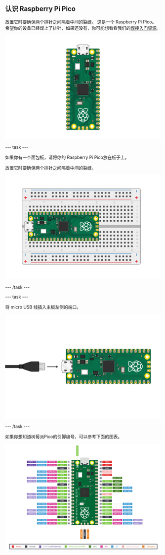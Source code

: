 ## 认识 Raspberry Pi Pico

放置它时要确保两个排针之间隔着中间的裂缝。 这是一个 Raspberry Pi Pico。 希望你的设备已经焊上了排针，如果还没有，你可能想看看我们的[焊接入门资源](https://projects.raspberrypi.org/zh-CN/projects/getting-started-with-soldering)。

![Raspberry Pi Pico](images/Pico-Top-Headers.png)

\--- task ---

如果你有一个面包板，请将你的 Raspberry Pi Pico放在板子上。

放置它时要确保两个排针之间隔着中间的裂缝。

![放在面包板的 Pico](images/Pico-Top-Breadboard.png)

\--- /task ---

\--- task ---

将 micro USB 线插入主板左侧的端口。

![将 Micro USB 数据线插入 Pico](images/Pico-Top-Plug-v2.png)

\--- /task ---

如果你想知道树莓派Pico的引脚编号，可以参考下面的图表。

![Raspberry Pi Pico 的引脚](images/Pico-R3-Pinout.png)
